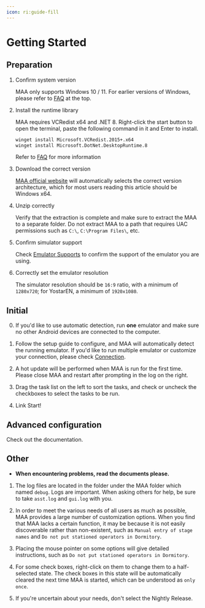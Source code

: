 ```yaml
---
icon: ri:guide-fill
---
```


# Getting Started

## Preparation

1. Confirm system version

   MAA only supports Windows 10 / 11. For earlier versions of Windows, please refer to [FAQ](./faq.md) at the top.

2. Install the runtime library

   MAA requires VCRedist x64 and .NET 8. Right-click the start button to open the terminal, paste the following command in it and Enter to install.

   ```sh
   winget install Microsoft.VCRedist.2015+.x64
   winget install Microsoft.DotNet.DesktopRuntime.8
   ```

   Refer to [FAQ](faq.md#possible-cause-2-missing-runtime-libraries) for more information

3. Download the correct version

   [MAA official website](https://maa.plus/) will automatically selects the correct version architecture, which for most users reading this article should be Windows x64.

4. Unzip correctly

   Verify that the extraction is complete and make sure to extract the MAA to a separate folder. Do not extract MAA to a path that requires UAC permissions such as `C:\`, `C:\Program Files\`, etc.

5. Confirm simulator support

   Check [Emulator Supports](./devices/) to confirm the support of the emulator you are using.

6. Correctly set the emulator resolution

   The simulator resolution should be `16:9` ratio, with a minimum of `1280x720`; for YostarEN, a minimum of `1920x1080`.

## Initial

0. If you'd like to use automatic detection, run **one** emulator and make sure no other Android devices are connected to the computer.

1. Follow the setup guide to configure, and MAA will automatically detect the running emulator. If you'd like to run multiple emulator or customize your connection, please check [Connection](./connection.md).

2. A hot update will be performed when MAA is run for the first time. Please close MAA and restart after prompting in the log on the right.

3. Drag the task list on the left to sort the tasks, and check or uncheck the checkboxes to select
   the tasks to be run.

4. Link Start!

## Advanced configuration

Check out the documentation.

## Other

- **When encountering problems, read the documents please.**

1. The log files are located in the folder under the MAA folder which named `debug`. Logs are important. When asking others for help, be sure to take `asst.log` and `gui.log` with you.

2. In order to meet the various needs of all users as much as possible, MAA provides a large number of customization options. When you find that MAA lacks a certain function, it may be because it is not easily discoverable rather than non-existent, such as `Manual entry of stage names` and `Do not put stationed operators in Dormitory`.

3. Placing the mouse pointer on some options will give detailed instructions, such as `Do not put stationed operators in Dormitory`.

4. For some check boxes, right-click on them to change them to a half-selected state. The check boxes in this state will be automatically cleared the next time MAA is started, which can be understood as `only once`.

5. If you're uncertain about your needs, don't select the Nightly Release.
